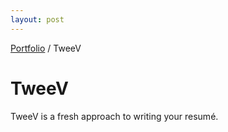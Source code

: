 ```yaml
---
layout: post
---
```


<span class="breadcrumbs">[Portfolio](../pages/portfolio) / TweeV</span>

# TweeV
TweeV is a fresh approach to writing your resumé.

